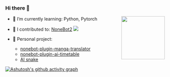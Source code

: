 ### Hi there 👋

<div> 
<img align="right" height="137px" src="https://github-readme-stats.vercel.app/api?username=maoxig&hide_title=true&hide_border=true&show_icons=trueline_height=21&text_color=000&icon_color=000&bg_color=0,ea6161,ffc64d,fffc4d,52fa5a&theme=graywhite" />
<div style="flex: 1;">

- 🥪 I’m currently learning: Python, Pytorch

- 🍩 I contributed to: [NoneBot2](https://github.com/nonebot/nonebot2) ![](https://img.shields.io/github/stars/nonebot/nonebot2?style=social)

- 🍕 Personal project: 
    - [nonebot-plugin-manga-translator](nonebot-plugin-manga-translator)
    - [nonebot-plugin-ai-timetable](nonebot-plugin-ai-timetable)
    - [AI snake](AIsnake)

</div>

[![Ashutosh's github activity graph](https://github-readme-activity-graph.cyclic.app/graph?username=maoxig&theme=xcode)](https://github.com/maoxig/github-readme-activity-graph)
<!--
**maoxig/maoxig** is a ✨ _special_ ✨ repository because its `README.md` (this file) appears on your GitHub profile.

Here are some ideas to get you started:

- 🔭 I’m currently working on ...

- 👯 I’m looking to collaborate on ...
- 🤔 I’m looking for help with ...
- 💬 Ask me about ...
- 📫 How to reach me: ...
- 😄 Pronouns: ...
- ⚡ Fun fact: ...
-->
